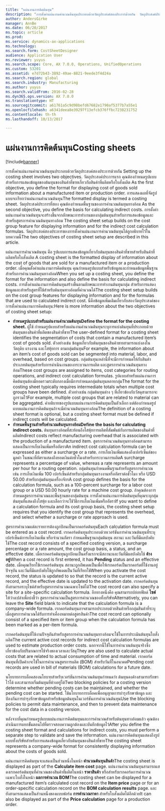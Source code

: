 ```yaml
---
title: "แผ่นงานการคิดต้นทุน"
description: "การตั้งค่าแผ่นงานคำนวณต้นทุนประกอบด้วยวัตถุประสงค์สองประการด้วยกัน  วัตถุประสงค์ประการแรก คุณต้องกำหนดรูปแบบสำหรับการแสดงข้อมูลของต้นทุนของสินค้าที่ขายเกี่ยวกับสินค้าที่ผลิตหรือใบสั่งผลิต  การแสดงผลที่จัดรูปแบบจะเรียกว่าแผ่นงานคำนวณต้นทุน วัตถุประสงค์ประการที่สอง คุณต้องกำหนดพื้นฐานของการคำนวณต้นทุนทางอ้อม  การตั้งค่าแผ่นงานคำนวณต้นทุนจะสร้างขึ้นจากลักษณะการทำงานของกลุ่มต้นทุนสำหรับการแสดงข้อมูลและสำหรับสูตรการคำนวณต้นทุนทางอ้อม  วัตถุประสงค์สองประการของการตั้งค่าแผ่นงานการคำนวณต้นทุนได้ถูกอธิบายไว้ในบทความนี้"
author: AndersGirke
manager: AnnBe
ms.date: 06/20/2017
ms.topic: article
ms.prod: 
ms.service: dynamics-ax-applications
ms.technology: 
ms.search.form: CostSheetDesigner
audience: Application User
ms.reviewer: yuyus
ms.search.scope: Core, AX 7.0.0, Operations, UnifiedOperations
ms.custom: 53201
ms.assetid: e7d72b43-3892-49ae-8821-9eede3f4d24a
ms.search.region: global
ms.search.industry: Manufacturing
ms.author: yuyus
ms.search.validFrom: 2016-02-28
ms.dyn365.ops.version: AX 7.0.0
ms.translationtype: HT
ms.sourcegitcommit: a61761a5c9d98befd67682e1790af5377b7a55e1
ms.openlocfilehash: a6341deea8e39297f13efcb376ffbc7238231752
ms.contentlocale: th-th
ms.lasthandoff: 10/13/2017

---
```


# <a name="costing-sheets"></a><span data-ttu-id="3b7db-108">แผ่นงานการคิดต้นทุน</span><span class="sxs-lookup"><span data-stu-id="3b7db-108">Costing sheets</span></span>

[!include[banner](../includes/banner.md)]


<span data-ttu-id="3b7db-109">การตั้งค่าแผ่นงานคำนวณต้นทุนประกอบด้วยวัตถุประสงค์สองประการด้วยกัน </span><span class="sxs-lookup"><span data-stu-id="3b7db-109">Setting up the costing sheet involves two objectives.</span></span> <span data-ttu-id="3b7db-110">วัตถุประสงค์ประการแรก คุณต้องกำหนดรูปแบบสำหรับการแสดงข้อมูลของต้นทุนของสินค้าที่ขายเกี่ยวกับสินค้าที่ผลิตหรือใบสั่งผลิต </span><span class="sxs-lookup"><span data-stu-id="3b7db-110">As the first objective, you define the format for displaying cost of goods sold information about a manufactured item or production order.</span></span> <span data-ttu-id="3b7db-111">การแสดงผลที่จัดรูปแบบจะเรียกว่าแผ่นงานคำนวณต้นทุน</span><span class="sxs-lookup"><span data-stu-id="3b7db-111">The formatted display is termed a costing sheet.</span></span> <span data-ttu-id="3b7db-112">วัตถุประสงค์ประการที่สอง คุณต้องกำหนดพื้นฐานของการคำนวณต้นทุนทางอ้อม </span><span class="sxs-lookup"><span data-stu-id="3b7db-112">As the second objective, you define the basis for calculating indirect costs.</span></span> <span data-ttu-id="3b7db-113">การตั้งค่าแผ่นงานคำนวณต้นทุนจะสร้างขึ้นจากลักษณะการทำงานของกลุ่มต้นทุนสำหรับการแสดงข้อมูลและสำหรับสูตรการคำนวณต้นทุนทางอ้อม </span><span class="sxs-lookup"><span data-stu-id="3b7db-113">The costing sheet setup builds on the cost group feature for displaying information and for the indirect cost calculation formulas.</span></span> <span data-ttu-id="3b7db-114">วัตถุประสงค์สองประการของการตั้งค่าแผ่นงานการคำนวณต้นทุนได้ถูกอธิบายไว้ในบทความนี้</span><span class="sxs-lookup"><span data-stu-id="3b7db-114">The two objectives of costing sheet setup are described in this article.</span></span> 

<span data-ttu-id="3b7db-115">แผ่นงานการคำนวณต้นทุน คือ รูปแบบการแสดงข้อมูลเกี่ยวกับต้นทุนของสินค้าที่ขายสำหรับสินค้าที่ผลิตหรือใบสั่งผลิต </span><span class="sxs-lookup"><span data-stu-id="3b7db-115">A costing sheet is the formatted display of information about the cost of goods that are sold for a manufactured item or a production order.</span></span> <span data-ttu-id="3b7db-116">เมื่อคุณตั้งค่าแผ่นงานการคิดต้นทุน คุณกำหนดรูปแบบสำหรับข้อมูลและกำหนดข้อมูลพื้นฐานสำหรับการคำนวณต้นทุนทางอ้อม</span><span class="sxs-lookup"><span data-stu-id="3b7db-116">When you set up a costing sheet, you define the format for the information and also define the basis for calculating indirect costs.</span></span> <span data-ttu-id="3b7db-117">การตั้งค่าแผ่นงานการคิดต้นทุนสร้างขึ้นตามลักษณะการทำงานต้นทุนกลุ่ม สำหรับการแสดงข้อมูลและสำหรับสูตรที่ใช้สำหรับต้นทุนทางอ้อมที่คำนวณได้</span><span class="sxs-lookup"><span data-stu-id="3b7db-117">The costing sheet setup builds on the cost group features for displaying information and for the formulas that are used to calculated indirect cost.</span></span> <span data-ttu-id="3b7db-118">นี่คือข้อมูลเพิ่มเติมเกี่ยวกับสองวัตถุประสงค์ของการตั้งค่าแผ่นงานการคิดต้นทุน:</span><span class="sxs-lookup"><span data-stu-id="3b7db-118">Here is more information about the two objectives of costing sheet setup:</span></span>
-   <span data-ttu-id="3b7db-119">**กำหนดรูปแบบสำหรับแผ่นงานคำนวณต้นทุน**</span><span class="sxs-lookup"><span data-stu-id="3b7db-119">**Define the format for the costing sheet.**</span></span> <span data-ttu-id="3b7db-120">ผู้ใช้ กำหนดรูปแบบสำหรับแผ่นงานคำนวณต้นทุนระบุการแบ่งต้นทุนที่ประกอบด้วยต้นทุนของสินค้าที่ผลิตของสินค้าที่ขาย</span><span class="sxs-lookup"><span data-stu-id="3b7db-120">The user-defined format for a costing sheet identifies the segmentation of costs that contain a manufactured item’s cost of goods sold.</span></span> <span data-ttu-id="3b7db-121">ตัวอย่างเช่น ข้อมูลเกี่ยวกับต้นทุนของสินค้าขายสามารถแบ่งลงในวัตถุดิบ แรงงาน และโสหุ้ยการ ตามกลุ่มต้นทุน</span><span class="sxs-lookup"><span data-stu-id="3b7db-121">For example, the information about an item’s cost of goods sold can be segmented into material, labor, and overhead, based on cost groups.</span></span> <span data-ttu-id="3b7db-122">กลุ่มต้นทุนเหล่านี้ที่จะมีการกำหนดให้กับสินค้า ประเภทต้นทุนสำหรับการดำเนินงานของกระบวนการผลิต และสูตรการคำนวณต้นทุนทางอ้อม</span><span class="sxs-lookup"><span data-stu-id="3b7db-122">These cost groups are assigned to items, cost categories for routing operations, and indirect cost calculation formulas.</span></span> <span data-ttu-id="3b7db-123">รูปแบบสำหรับแผ่นงานการคิดต้นทุนต้องมียอดรวมระดับกลางเมื่อมีการกำหนดกลุ่มต้นทุนหลายกลุ่ม</span><span class="sxs-lookup"><span data-stu-id="3b7db-123">The format for the costing sheet typically requires intermediate totals when multiple cost groups have been defined.</span></span> <span data-ttu-id="3b7db-124">ตัวอย่างเช่น กลุ่มต้นทุนต่าง ๆ ที่เกี่ยวข้องกับวัสดุสามารถจะถูกรวมไว้</span><span class="sxs-lookup"><span data-stu-id="3b7db-124">For example, multiple cost groups that are related to material can be aggregated.</span></span> <span data-ttu-id="3b7db-125">คำอธิบายของรูปแบบแผ่นงานการคิดต้นทุนเป็นตัวเลือก แต่ต้องกำหนดรูปแบบแผ่นงานการคิดต้นทุนถ้าจะมีคำนวณต้นทุนทางอ้อม</span><span class="sxs-lookup"><span data-stu-id="3b7db-125">The definition of a costing sheet format is optional, but a costing sheet format must be defined if indirect costs will be calculated.</span></span>
-   <span data-ttu-id="3b7db-126">**กำหนดพื้นฐานสำหรับคำนวณต้นทุนทางอ้อม**</span><span class="sxs-lookup"><span data-stu-id="3b7db-126">**Define the basis for calculating indirect costs.**</span></span> <span data-ttu-id="3b7db-127">ต้นทุนทางอ้อมที่สะท้อนถึงโสหุ้ยการผลิตที่สัมพันธ์กับการผลิตของสินค้าที่ผลิต</span><span class="sxs-lookup"><span data-stu-id="3b7db-127">Indirect costs reflect manufacturing overhead that is associated with the production of a manufactured item.</span></span> <span data-ttu-id="3b7db-128">สูตรการคำนวณต้นทุนทางอ้อมสามารถแสดงเป็นการเก็บเงินเพิ่มหรืออัตรา</span><span class="sxs-lookup"><span data-stu-id="3b7db-128">An indirect cost calculation formula can be expressed as either a surcharge or a rate.</span></span> <span data-ttu-id="3b7db-129">การเก็บเงินเพิ่มแสดงถึงเปอร์เซ็นต์ของมูลค่า ในขณะที่อัตราแสดงถึงยอดเงินต่อชั่วโมงสำหรับกระบวนการผลิต</span><span class="sxs-lookup"><span data-stu-id="3b7db-129">A surcharge represents a percentage of value, whereas a rate represents an amount per hour for a routing operation.</span></span> <span data-ttu-id="3b7db-130">กลุ่มต้นทุนกำหนดพื้นฐานสำหรับสูตรการคำนวณ เช่น การเก็บเงินเพิ่ม 100 เปอร์เซ็นต์สำหรับกลุ่มต้นทุนแรงงานหรืออัตราต่อชั่วโมง หรือ USD 50.00 สำหรับกลุ่มต้นทุนเครื่องจักร</span><span class="sxs-lookup"><span data-stu-id="3b7db-130">A cost group defines the basis for the calculation formula, such as a 100-percent surcharge for a labor cost group or a USD 50.00 hourly rate for a machine cost group.</span></span> <span data-ttu-id="3b7db-131">ถ้าคุณต้องการกำหนดสูตรการคำนวณและพื้นฐานของกลุ่มต้นทุน การตั้งค่าแผ่นงานการคิดต้นทุนที่คุณระบุกลุ่มต้นทุนที่แสดงถึงโสหุ้ย และเลือกว่าจะใช้วิธีการเก็บเงินเพิ่มหรืออัตรา</span><span class="sxs-lookup"><span data-stu-id="3b7db-131">If you want to define a calculation formula and its cost group basis, the costing sheet setup requires that you identify the cost group that represents the overhead, and select whether a surcharge or rate approach is used.</span></span>

<span data-ttu-id="3b7db-132">สูตรการคำนวณแต่ละรายการต้องถูกป้อนเป็นเรกคอร์ดต้นทุน</span><span class="sxs-lookup"><span data-stu-id="3b7db-132">Each calculation formula must be entered as a cost record.</span></span> <span data-ttu-id="3b7db-133">เรกคอร์ดต้นทุนประกอบด้วยเวอร์ชันการคำนวณต้นทุนที่ระบุ เปอร์เซ็นต์การเก็บเงินเพิ่ม หรือจำนวนอัตรา กำหนดพื้นฐานกลุ่มต้นทุน สถานะ และวันที่มีผลบังคับใช้</span><span class="sxs-lookup"><span data-stu-id="3b7db-133">The cost record consists of a specified costing version, a surcharge percentage or a rate amount, the cost group basis, a status, and an effective date.</span></span> <span data-ttu-id="3b7db-134">เมื่อเรกคอร์ดต้นทุนถูกป้อนเป็นครั้งแรกจะมีสถานะและวันที่มีผลบังคับใช้ **ค้างอยู่**</span><span class="sxs-lookup"><span data-stu-id="3b7db-134">When a cost record is first entered, it has **Pending** status and an effective date.</span></span> <span data-ttu-id="3b7db-135">เมื่อคุณเรียกใช้เรกคอร์ดต้นทุน สถานะถูกอัพเดตเป็นเพื่อให้เรกคอร์ดเป็นเรกคอร์ดที่ใช้งานอยู่ปัจจุบัน และวันที่มีผลบังคับใช้ถูกอัพเดตเป็นวันที่เรียกใช้</span><span class="sxs-lookup"><span data-stu-id="3b7db-135">When you activate the cost record, the status is updated to so that the record is the current active record, and the effective date is updated to the activation date.</span></span> <span data-ttu-id="3b7db-136">เรกคอร์ดต้นทุนยังสามารถระบุไซต์สำหรับสูตรการคำนวณเฉพาะไซต์ได้</span><span class="sxs-lookup"><span data-stu-id="3b7db-136">The cost record can also specify a site for a site-specific calculation formula.</span></span> <span data-ttu-id="3b7db-137">อีกทางหนึ่งคือ คุณสามารถปล่อยฟิลด์ **ไซต์** ให้ว่างเปล่าเพื่อบ่งชี้ว่า สูตรการคำนวณเป็นสูตรการคำนวณของทั้งบริษัท</span><span class="sxs-lookup"><span data-stu-id="3b7db-137">Alternatively, you can leave the **Site** field blank to indicate that the calculation formula is a company-wide formula.</span></span> <span data-ttu-id="3b7db-138">เรกคอร์ดต้นทุนอาจสามารถประกอบด้วยสินค้าหรือกลุ่มสินค้าที่ระบุ เมื่อสูตรการคำนวณได้รับการทำเคื่องหมายต่อสูตรสินค้า</span><span class="sxs-lookup"><span data-stu-id="3b7db-138">The cost record can optionally consist of a specified item or item group when the calculation formula has been marked as a per-item formula.</span></span> 

<span data-ttu-id="3b7db-139">เรกคอร์ดต้นทุนที่ใช้งานปัจจุบันสำหรับสูตรการคำนวณต้นทุนทางอ้อมจะใช้ในการประเมินต้นทุนใบสั่งผลิต</span><span class="sxs-lookup"><span data-stu-id="3b7db-139">The current active cost records for indirect cost calculation formulas are used to estimate production order costs.</span></span> <span data-ttu-id="3b7db-140">นอกจากนี้ใช้ในการคำนวณต้นทุนจริงซึ่งเกี่ยวข้องกับปริมาณการใช้จริงของเวลาและวัสดุ</span><span class="sxs-lookup"><span data-stu-id="3b7db-140">They are also used to calculate actual costs that are related to actual consumption of time and material.</span></span> <span data-ttu-id="3b7db-141">เรกคอร์ดต้นทุนที่เปิดค้างจะใช้ในการคำนวณสูตรการผลิต (BOM) สำหรับวันที่ในอนาคต</span><span class="sxs-lookup"><span data-stu-id="3b7db-141">Pending cost records are used in bill of materials (BOM) calculations for a future date.</span></span> 

<span data-ttu-id="3b7db-142">นโยบายการบล็อคสองนโยบายสำหรับเวอร์ชันการคำนวณต้นทุนกำหนดว่า ต้นทุนคงค้างสามารถรักษาไว้ได้ และสามารถเริ่มต้นทุนที่ค้างอยู่ได้</span><span class="sxs-lookup"><span data-stu-id="3b7db-142">Two blocking policies for a costing version determine whether pending costs can be maintained, and whether the pending cost can be started.</span></span> <span data-ttu-id="3b7db-143">ใช้นโยบายการบล็อคเพื่ออนุญาตการบำรุงรักษาข้อมูล และป้องกันการบำรุงรักษาข้อมูลสำหรับข้อมูลต้นทุนในเวอร์ชันการคำนวณต้นทุน</span><span class="sxs-lookup"><span data-stu-id="3b7db-143">Use the blocking policies to permit data maintenance, and then to prevent data maintenance for the cost data in a costing version.</span></span> 

<span data-ttu-id="3b7db-144">หลังจากที่คุณกำหนดรูปแบบแผ่นงานการคิดต้นทุนและการคำนวณสำหรับต้นทุนทางอ้อมแล้ว คุณต้องดำเนินการแยกขั้นตอนไปที่ตรวจสอบความถูกต้องและบันทึกข้อมูลไว้</span><span class="sxs-lookup"><span data-stu-id="3b7db-144">After you define the costing sheet format and calculations for indirect costs, you must perform a separate step to validate and save the information.</span></span> <span data-ttu-id="3b7db-145">แผ่นงานการคิดต้นทุนแสดงถึงรูปแบบทั้งบริษัทสำหรับการแสดงข้อมูลเกี่ยวกับต้นทุนของสินค้าที่ขาย</span><span class="sxs-lookup"><span data-stu-id="3b7db-145">The costing sheet represents a company-wide format for consistently displaying information about the costs of goods sold.</span></span> 

<span data-ttu-id="3b7db-146">แผ่นงานการคิดต้นทุนจะแสดงเป็นส่วนหนึ่งในหน้า **คำนวณต้นทุนสินค้า**</span><span class="sxs-lookup"><span data-stu-id="3b7db-146">The costing sheet is displayed as part of the **Calculate item cost** page.</span></span> <span data-ttu-id="3b7db-147">แผ่นงานคำนวณต้นทุนสามารถแสดงเรกคอร์ดต้นทุนที่คำนวณของสินค้าที่ผลิตในหน้า **ราคาสินค้า** หรือสำหรับเรกคอร์ดการคำนวณเฉพาะใบสั่งในหน้า **ผลการคำนวณ BOM**</span><span class="sxs-lookup"><span data-stu-id="3b7db-147">The costing sheet can be displayed for a manufactured item’s calculated cost record on the **Item price** page or for an order-specific calculation record on the **BOM calculation results** page.</span></span> <span data-ttu-id="3b7db-148">และยังสามารถแสดงเป็นส่วนหนึ่งของแบบฟอร์ม **การคำนวณราคา** สำหรับใบสั่งผลิตได้อีกด้วย</span><span class="sxs-lookup"><span data-stu-id="3b7db-148">It can also be displayed as part of the **Price calculation** page for a production order.</span></span>






